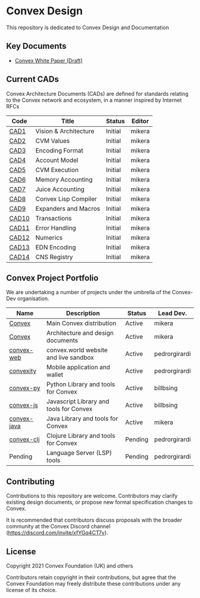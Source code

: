 # Convex Design

This repository is dedicated to Convex Design and Documentation

## Key Documents

- [Convex White Paper (Draft)](papers/convex-whitepaper.md)

## Current CADs

Convex Architecture Documents (CADs) are defined for standards relating to the Convex network and ecosystem, in a manner inspired by Internet RFCs

| Code                         | Title                            | Status     | Editor
| ------------------           | -------------------------------- | ---------- | -----------
| [CAD1](cad/arch.md)          | Vision & Architecture            | Initial    | mikera
| [CAD2](cad/values.md)        | CVM Values                       | Initial    | mikera
| [CAD3](cad/encoding.md)      | Encoding Format                  | Initial    | mikera
| [CAD4](cad/accounts.md)      | Account Model                    | Initial    | mikera
| [CAD5](cad/cvmex.md)         | CVM Execution                    | Initial    | mikera
| [CAD6](cad/memory.md)        | Memory Accounting                | Initial    | mikera
| [CAD7](cad/juice.md)         | Juice Accounting                 | Initial    | mikera
| [CAD8](cad/compiler.md)      | Convex Lisp Compiler             | Initial    | mikera
| [CAD9](cad/expanders.md)     | Expanders and Macros             | Initial    | mikera
| [CAD10](cad/transactions.md) | Transactions                     | Initial    | mikera
| [CAD11](cad/errors.md)       | Error Handling                   | Initial    | mikera
| [CAD12](cad/numerics.md)     | Numerics                         | Initial    | mikera
| [CAD13](cad/edn.md)          | EDN Encoding                     | Initial    | mikera
| [CAD14](cad/cns.md)          | CNS Registry                     | Initial    | mikera

## Convex Project Portfolio

We are undertaking a number of projects under the umbrella of the Convex-Dev organisation.

| Name                                                     | Description                             | Status     | Lead Dev.
| -------------                                            | --------------------------------        | ---------- | -----
| [Convex](https://github.com/Convex-Dev/convex)           | Main Convex distribution                | Active     | mikera
| [Convex](https://github.com/Convex-Dev/design)           | Architecture and design documents       | Active     | mikera
| [convex-web](https://github.com/Convex-Dev/convex-web)   | convex.world website and live sandbox   | Active     | pedrorgirardi
| [convexity](https://github.com/Convex-Dev/convexity)     | Mobile application and wallet           | Active     | pedrorgirardi
| [convex-py](https://github.com/Convex-Dev/convex-api-py) | Python Library and tools for Convex     | Active     | billbsing
| [convex-js](https://github.com/Convex-Dev/convex-api-js) | Javascript Library and tools for Convex | Active     | billbsing
| [convex-java](https://github.com/Convex-Dev/convex-java) | Java Library and tools for Convex       | Active     | mikera
| [convex-clj](https://github.com/Convex-Dev/convex-clj)   | Clojure Library and tools for Convex    | Pending    | pedrorgirardi
| Pending                                                  | Language Server (LSP) tools             | Pending    | pedrorgirardi



## Contributing

Contributions to this repository are welcome. Contributors may clarify existing design documents, or propose new formal specification changes to Convex.

It is recommended that contributors discuss proposals with the broader community at the Convex Discord channel (https://discord.com/invite/xfYGq4CT7v).

## License

Copyright 2021 Convex Foundation (UK) and others

Contributors retain copyright in their contributions, but agree that the Convex Foundation may freely distribute these contributions under any license of its choice.
